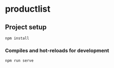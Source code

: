 # productlist

## Project setup
```
npm install
```

### Compiles and hot-reloads for development
```
npm run serve
```

